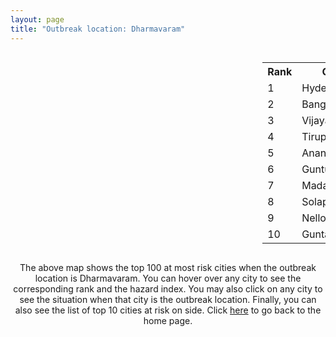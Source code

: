 ```yaml
---
layout: page
title: "Outbreak location: Dharmavaram"
---
```

<div style="width: 100%; overflow: auto;">
<div style="width: 75%; float: left;">
<div id="mapid">
<script src="https://buda-magenta.github.io/hazard_map/load_map.js"></script>

<script>
var marker_outbreak = L.marker([14.422347, 77.720069],{"autoPan": true}).addTo(map); marker_outbreak.bindTooltip("Dharmavaram").openTooltip();

var circle_1 = L.circle([17.388786, 78.461065], {"pane": "markerPane", "color": "red", "fill": true, "fillOpacity": 0.2, "fillRule": "evenodd", "lineCap": "round", "lineJoin": "round", "opacity": 1.0, "radius": 104460, "stroke": true, "weight": 3}).addTo(map);
circle_1.bindTooltip("Hyderabad<br>rank: 1<br>hazard index: 0.104460")
circle_1.bindPopup('<a href="https://buda-magenta.github.io/hazard_map/Hyderabad">Hyderabad</a>')

var circle_2 = L.circle([12.979120, 77.591300], {"pane": "markerPane", "color": "red", "fill": true, "fillOpacity": 0.2, "fillRule": "evenodd", "lineCap": "round", "lineJoin": "round", "opacity": 1.0, "radius": 49329, "stroke": true, "weight": 3}).addTo(map);
circle_2.bindTooltip("Bangalore<br>rank: 2<br>hazard index: 0.049329")
circle_2.bindPopup('<a href="https://buda-magenta.github.io/hazard_map/Bangalore">Bangalore</a>')

var circle_3 = L.circle([16.508759, 80.618510], {"pane": "markerPane", "color": "red", "fill": true, "fillOpacity": 0.2, "fillRule": "evenodd", "lineCap": "round", "lineJoin": "round", "opacity": 1.0, "radius": 42016, "stroke": true, "weight": 3}).addTo(map);
circle_3.bindTooltip("Vijayawada<br>rank: 3<br>hazard index: 0.042017")
circle_3.bindPopup('<a href="https://buda-magenta.github.io/hazard_map/Vijayawada">Vijayawada</a>')

var circle_4 = L.circle([13.631637, 79.423171], {"pane": "markerPane", "color": "red", "fill": true, "fillOpacity": 0.2, "fillRule": "evenodd", "lineCap": "round", "lineJoin": "round", "opacity": 1.0, "radius": 24870, "stroke": true, "weight": 3}).addTo(map);
circle_4.bindTooltip("Tirupati<br>rank: 4<br>hazard index: 0.024871")
circle_4.bindPopup('<a href="https://buda-magenta.github.io/hazard_map/Tirupati">Tirupati</a>')

var circle_5 = L.circle([14.654623, 77.556260], {"pane": "markerPane", "color": "red", "fill": true, "fillOpacity": 0.2, "fillRule": "evenodd", "lineCap": "round", "lineJoin": "round", "opacity": 1.0, "radius": 18659, "stroke": true, "weight": 3}).addTo(map);
circle_5.bindTooltip("Anantapur<br>rank: 5<br>hazard index: 0.018660")
circle_5.bindPopup('<a href="https://buda-magenta.github.io/hazard_map/Anantapur">Anantapur</a>')

var circle_6 = L.circle([16.291519, 80.454159], {"pane": "markerPane", "color": "red", "fill": true, "fillOpacity": 0.2, "fillRule": "evenodd", "lineCap": "round", "lineJoin": "round", "opacity": 1.0, "radius": 14162, "stroke": true, "weight": 3}).addTo(map);
circle_6.bindTooltip("Guntur<br>rank: 6<br>hazard index: 0.014162")
circle_6.bindPopup('<a href="https://buda-magenta.github.io/hazard_map/Guntur">Guntur</a>')

var circle_7 = L.circle([13.573260, 78.479146], {"pane": "markerPane", "color": "red", "fill": true, "fillOpacity": 0.2, "fillRule": "evenodd", "lineCap": "round", "lineJoin": "round", "opacity": 1.0, "radius": 12390, "stroke": true, "weight": 3}).addTo(map);
circle_7.bindTooltip("Madanapalle<br>rank: 7<br>hazard index: 0.012391")
circle_7.bindPopup('<a href="https://buda-magenta.github.io/hazard_map/Madanapalle">Madanapalle</a>')

var circle_8 = L.circle([17.849907, 75.276320], {"pane": "markerPane", "color": "red", "fill": true, "fillOpacity": 0.2, "fillRule": "evenodd", "lineCap": "round", "lineJoin": "round", "opacity": 1.0, "radius": 11582, "stroke": true, "weight": 3}).addTo(map);
circle_8.bindTooltip("Solapur<br>rank: 8<br>hazard index: 0.011582")
circle_8.bindPopup('<a href="https://buda-magenta.github.io/hazard_map/Solapur">Solapur</a>')

var circle_9 = L.circle([14.449372, 79.987376], {"pane": "markerPane", "color": "red", "fill": true, "fillOpacity": 0.2, "fillRule": "evenodd", "lineCap": "round", "lineJoin": "round", "opacity": 1.0, "radius": 9266, "stroke": true, "weight": 3}).addTo(map);
circle_9.bindTooltip("Nellore<br>rank: 9<br>hazard index: 0.009267")
circle_9.bindPopup('<a href="https://buda-magenta.github.io/hazard_map/Nellore">Nellore</a>')

var circle_10 = L.circle([15.119651, 77.455290], {"pane": "markerPane", "color": "red", "fill": true, "fillOpacity": 0.2, "fillRule": "evenodd", "lineCap": "round", "lineJoin": "round", "opacity": 1.0, "radius": 7745, "stroke": true, "weight": 3}).addTo(map);
circle_10.bindTooltip("Guntakal<br>rank: 10<br>hazard index: 0.007745")
circle_10.bindPopup('<a href="https://buda-magenta.github.io/hazard_map/Guntakal">Guntakal</a>')

var circle_11 = L.circle([15.143395, 76.919388], {"pane": "markerPane", "color": "red", "fill": true, "fillOpacity": 0.2, "fillRule": "evenodd", "lineCap": "round", "lineJoin": "round", "opacity": 1.0, "radius": 6028, "stroke": true, "weight": 3}).addTo(map);
circle_11.bindTooltip("Bellary<br>rank: 11<br>hazard index: 0.006028")
circle_11.bindPopup('<a href="https://buda-magenta.github.io/hazard_map/Bellary">Bellary</a>')

var circle_12 = L.circle([15.475377, 78.478558], {"pane": "markerPane", "color": "red", "fill": true, "fillOpacity": 0.2, "fillRule": "evenodd", "lineCap": "round", "lineJoin": "round", "opacity": 1.0, "radius": 5290, "stroke": true, "weight": 3}).addTo(map);
circle_12.bindTooltip("Nandyal<br>rank: 12<br>hazard index: 0.005291")
circle_12.bindPopup('<a href="https://buda-magenta.github.io/hazard_map/Nandyal">Nandyal</a>')

var circle_13 = L.circle([13.826383, 77.493772], {"pane": "markerPane", "color": "red", "fill": true, "fillOpacity": 0.2, "fillRule": "evenodd", "lineCap": "round", "lineJoin": "round", "opacity": 1.0, "radius": 4957, "stroke": true, "weight": 3}).addTo(map);
circle_13.bindTooltip("Hindupur<br>rank: 13<br>hazard index: 0.004958")
circle_13.bindPopup('<a href="https://buda-magenta.github.io/hazard_map/Hindupur">Hindupur</a>')

var circle_14 = L.circle([16.083333, 77.166667], {"pane": "markerPane", "color": "red", "fill": true, "fillOpacity": 0.2, "fillRule": "evenodd", "lineCap": "round", "lineJoin": "round", "opacity": 1.0, "radius": 4449, "stroke": true, "weight": 3}).addTo(map);
circle_14.bindTooltip("Raichur<br>rank: 14<br>hazard index: 0.004450")
circle_14.bindPopup('<a href="https://buda-magenta.github.io/hazard_map/Raichur">Raichur</a>')

var circle_15 = L.circle([14.906956, 78.009707], {"pane": "markerPane", "color": "red", "fill": true, "fillOpacity": 0.2, "fillRule": "evenodd", "lineCap": "round", "lineJoin": "round", "opacity": 1.0, "radius": 3958, "stroke": true, "weight": 3}).addTo(map);
circle_15.bindTooltip("Tadipatri<br>rank: 15<br>hazard index: 0.003959")
circle_15.bindPopup('<a href="https://buda-magenta.github.io/hazard_map/Tadipatri">Tadipatri</a>')

var circle_16 = L.circle([14.752266, 78.548552], {"pane": "markerPane", "color": "red", "fill": true, "fillOpacity": 0.2, "fillRule": "evenodd", "lineCap": "round", "lineJoin": "round", "opacity": 1.0, "radius": 3952, "stroke": true, "weight": 3}).addTo(map);
circle_16.bindTooltip("Proddatur<br>rank: 16<br>hazard index: 0.003952")
circle_16.bindPopup('<a href="https://buda-magenta.github.io/hazard_map/Proddatur">Proddatur</a>')

var circle_17 = L.circle([15.507555, 80.060800], {"pane": "markerPane", "color": "red", "fill": true, "fillOpacity": 0.2, "fillRule": "evenodd", "lineCap": "round", "lineJoin": "round", "opacity": 1.0, "radius": 3720, "stroke": true, "weight": 3}).addTo(map);
circle_17.bindTooltip("Ongole<br>rank: 17<br>hazard index: 0.003720")
circle_17.bindPopup('<a href="https://buda-magenta.github.io/hazard_map/Ongole">Ongole</a>')

var circle_18 = L.circle([16.181939, 81.135130], {"pane": "markerPane", "color": "red", "fill": true, "fillOpacity": 0.2, "fillRule": "evenodd", "lineCap": "round", "lineJoin": "round", "opacity": 1.0, "radius": 3335, "stroke": true, "weight": 3}).addTo(map);
circle_18.bindTooltip("Machilipatnam<br>rank: 18<br>hazard index: 0.003336")
circle_18.bindPopup('<a href="https://buda-magenta.github.io/hazard_map/Machilipatnam">Machilipatnam</a>')

var circle_19 = L.circle([16.237773, 80.646422], {"pane": "markerPane", "color": "red", "fill": true, "fillOpacity": 0.2, "fillRule": "evenodd", "lineCap": "round", "lineJoin": "round", "opacity": 1.0, "radius": 3019, "stroke": true, "weight": 3}).addTo(map);
circle_19.bindTooltip("Tenali<br>rank: 19<br>hazard index: 0.003020")
circle_19.bindPopup('<a href="https://buda-magenta.github.io/hazard_map/Tenali">Tenali</a>')

var circle_20 = L.circle([22.541418, 88.357691], {"pane": "markerPane", "color": "red", "fill": true, "fillOpacity": 0.2, "fillRule": "evenodd", "lineCap": "round", "lineJoin": "round", "opacity": 1.0, "radius": 2626, "stroke": true, "weight": 3}).addTo(map);
circle_20.bindTooltip("Kolkata<br>rank: 20<br>hazard index: 0.002627")
circle_20.bindPopup('<a href="https://buda-magenta.github.io/hazard_map/Kolkata">Kolkata</a>')

var circle_21 = L.circle([16.238924, 80.047288], {"pane": "markerPane", "color": "red", "fill": true, "fillOpacity": 0.2, "fillRule": "evenodd", "lineCap": "round", "lineJoin": "round", "opacity": 1.0, "radius": 2529, "stroke": true, "weight": 3}).addTo(map);
circle_21.bindTooltip("Narasaraopet<br>rank: 21<br>hazard index: 0.002529")
circle_21.bindPopup('<a href="https://buda-magenta.github.io/hazard_map/Narasaraopet">Narasaraopet</a>')

var circle_22 = L.circle([17.910400, 77.519900], {"pane": "markerPane", "color": "red", "fill": true, "fillOpacity": 0.2, "fillRule": "evenodd", "lineCap": "round", "lineJoin": "round", "opacity": 1.0, "radius": 2502, "stroke": true, "weight": 3}).addTo(map);
circle_22.bindTooltip("Bidar<br>rank: 22<br>hazard index: 0.002502")
circle_22.bindPopup('<a href="https://buda-magenta.github.io/hazard_map/Bidar">Bidar</a>')

var circle_23 = L.circle([16.432998, 80.993715], {"pane": "markerPane", "color": "red", "fill": true, "fillOpacity": 0.2, "fillRule": "evenodd", "lineCap": "round", "lineJoin": "round", "opacity": 1.0, "radius": 2374, "stroke": true, "weight": 3}).addTo(map);
circle_23.bindTooltip("Gudivada<br>rank: 23<br>hazard index: 0.002375")
circle_23.bindPopup('<a href="https://buda-magenta.github.io/hazard_map/Gudivada">Gudivada</a>')

var circle_24 = L.circle([12.305183, 76.655361], {"pane": "markerPane", "color": "red", "fill": true, "fillOpacity": 0.2, "fillRule": "evenodd", "lineCap": "round", "lineJoin": "round", "opacity": 1.0, "radius": 2318, "stroke": true, "weight": 3}).addTo(map);
circle_24.bindTooltip("Mysore<br>rank: 24<br>hazard index: 0.002319")
circle_24.bindPopup('<a href="https://buda-magenta.github.io/hazard_map/Mysore">Mysore</a>')

var circle_25 = L.circle([17.980609, 79.598212], {"pane": "markerPane", "color": "red", "fill": true, "fillOpacity": 0.2, "fillRule": "evenodd", "lineCap": "round", "lineJoin": "round", "opacity": 1.0, "radius": 2281, "stroke": true, "weight": 3}).addTo(map);
circle_25.bindTooltip("Warangal<br>rank: 25<br>hazard index: 0.002281")
circle_25.bindPopup('<a href="https://buda-magenta.github.io/hazard_map/Warangal">Warangal</a>')

var circle_26 = L.circle([13.160105, 79.155551], {"pane": "markerPane", "color": "red", "fill": true, "fillOpacity": 0.2, "fillRule": "evenodd", "lineCap": "round", "lineJoin": "round", "opacity": 1.0, "radius": 2241, "stroke": true, "weight": 3}).addTo(map);
circle_26.bindTooltip("Chittoor<br>rank: 26<br>hazard index: 0.002241")
circle_26.bindPopup('<a href="https://buda-magenta.github.io/hazard_map/Chittoor">Chittoor</a>')

var circle_27 = L.circle([19.075990, 72.877393], {"pane": "markerPane", "color": "red", "fill": true, "fillOpacity": 0.2, "fillRule": "evenodd", "lineCap": "round", "lineJoin": "round", "opacity": 1.0, "radius": 2096, "stroke": true, "weight": 3}).addTo(map);
circle_27.bindTooltip("Mumbai<br>rank: 27<br>hazard index: 0.002097")
circle_27.bindPopup('<a href="https://buda-magenta.github.io/hazard_map/Mumbai">Mumbai</a>')

var circle_28 = L.circle([15.830925, 78.042537], {"pane": "markerPane", "color": "red", "fill": true, "fillOpacity": 0.2, "fillRule": "evenodd", "lineCap": "round", "lineJoin": "round", "opacity": 1.0, "radius": 2086, "stroke": true, "weight": 3}).addTo(map);
circle_28.bindTooltip("Kurnool<br>rank: 28<br>hazard index: 0.002087")
circle_28.bindPopup('<a href="https://buda-magenta.github.io/hazard_map/Kurnool">Kurnool</a>')

var circle_29 = L.circle([14.466127, 75.920636], {"pane": "markerPane", "color": "red", "fill": true, "fillOpacity": 0.2, "fillRule": "evenodd", "lineCap": "round", "lineJoin": "round", "opacity": 1.0, "radius": 2007, "stroke": true, "weight": 3}).addTo(map);
circle_29.bindTooltip("Davanagere<br>rank: 29<br>hazard index: 0.002008")
circle_29.bindPopup('<a href="https://buda-magenta.github.io/hazard_map/Davanagere">Davanagere</a>')

var circle_30 = L.circle([13.083694, 80.270186], {"pane": "markerPane", "color": "red", "fill": true, "fillOpacity": 0.2, "fillRule": "evenodd", "lineCap": "round", "lineJoin": "round", "opacity": 1.0, "radius": 1998, "stroke": true, "weight": 3}).addTo(map);
circle_30.bindTooltip("Chennai<br>rank: 30<br>hazard index: 0.001999")
circle_30.bindPopup('<a href="https://buda-magenta.github.io/hazard_map/Chennai">Chennai</a>')

var circle_31 = L.circle([16.094950, 80.165878], {"pane": "markerPane", "color": "red", "fill": true, "fillOpacity": 0.2, "fillRule": "evenodd", "lineCap": "round", "lineJoin": "round", "opacity": 1.0, "radius": 1956, "stroke": true, "weight": 3}).addTo(map);
circle_31.bindTooltip("Chilakaluripet<br>rank: 31<br>hazard index: 0.001957")
circle_31.bindPopup('<a href="https://buda-magenta.github.io/hazard_map/Chilakaluripet">Chilakaluripet</a>')

var circle_32 = L.circle([28.651718, 77.221939], {"pane": "markerPane", "color": "red", "fill": true, "fillOpacity": 0.2, "fillRule": "evenodd", "lineCap": "round", "lineJoin": "round", "opacity": 1.0, "radius": 1807, "stroke": true, "weight": 3}).addTo(map);
circle_32.bindTooltip("Delhi<br>rank: 32<br>hazard index: 0.001808")
circle_32.bindPopup('<a href="https://buda-magenta.github.io/hazard_map/Delhi">Delhi</a>')

var circle_33 = L.circle([15.266493, 76.387230], {"pane": "markerPane", "color": "red", "fill": true, "fillOpacity": 0.2, "fillRule": "evenodd", "lineCap": "round", "lineJoin": "round", "opacity": 1.0, "radius": 1796, "stroke": true, "weight": 3}).addTo(map);
circle_33.bindTooltip("Hospet<br>rank: 33<br>hazard index: 0.001796")
circle_33.bindPopup('<a href="https://buda-magenta.github.io/hazard_map/Hospet">Hospet</a>')

var circle_34 = L.circle([26.055318, 82.993139], {"pane": "markerPane", "color": "red", "fill": true, "fillOpacity": 0.2, "fillRule": "evenodd", "lineCap": "round", "lineJoin": "round", "opacity": 1.0, "radius": 1749, "stroke": true, "weight": 3}).addTo(map);
circle_34.bindTooltip("Nizamabad<br>rank: 34<br>hazard index: 0.001749")
circle_34.bindPopup('<a href="https://buda-magenta.github.io/hazard_map/Nizamabad">Nizamabad</a>')

var circle_35 = L.circle([14.475294, 78.821686], {"pane": "markerPane", "color": "red", "fill": true, "fillOpacity": 0.2, "fillRule": "evenodd", "lineCap": "round", "lineJoin": "round", "opacity": 1.0, "radius": 1577, "stroke": true, "weight": 3}).addTo(map);
circle_35.bindTooltip("Kadapa<br>rank: 35<br>hazard index: 0.001577")
circle_35.bindPopup('<a href="https://buda-magenta.github.io/hazard_map/Kadapa">Kadapa</a>')

var circle_36 = L.circle([18.793568, 80.815939], {"pane": "markerPane", "color": "red", "fill": true, "fillOpacity": 0.2, "fillRule": "evenodd", "lineCap": "round", "lineJoin": "round", "opacity": 1.0, "radius": 1547, "stroke": true, "weight": 3}).addTo(map);
circle_36.bindTooltip("Bijapur<br>rank: 36<br>hazard index: 0.001547")
circle_36.bindPopup('<a href="https://buda-magenta.github.io/hazard_map/Bijapur">Bijapur</a>')

var circle_37 = L.circle([15.431506, 76.532774], {"pane": "markerPane", "color": "red", "fill": true, "fillOpacity": 0.2, "fillRule": "evenodd", "lineCap": "round", "lineJoin": "round", "opacity": 1.0, "radius": 1501, "stroke": true, "weight": 3}).addTo(map);
circle_37.bindTooltip("Gangawati<br>rank: 37<br>hazard index: 0.001502")
circle_37.bindPopup('<a href="https://buda-magenta.github.io/hazard_map/Gangawati">Gangawati</a>')

var circle_38 = L.circle([16.542769, 81.527344], {"pane": "markerPane", "color": "red", "fill": true, "fillOpacity": 0.2, "fillRule": "evenodd", "lineCap": "round", "lineJoin": "round", "opacity": 1.0, "radius": 1468, "stroke": true, "weight": 3}).addTo(map);
circle_38.bindTooltip("Bhimavaram<br>rank: 38<br>hazard index: 0.001468")
circle_38.bindPopup('<a href="https://buda-magenta.github.io/hazard_map/Bhimavaram">Bhimavaram</a>')

var circle_39 = L.circle([16.743454, 77.992319], {"pane": "markerPane", "color": "red", "fill": true, "fillOpacity": 0.2, "fillRule": "evenodd", "lineCap": "round", "lineJoin": "round", "opacity": 1.0, "radius": 1466, "stroke": true, "weight": 3}).addTo(map);
circle_39.bindTooltip("Mahbubnagar<br>rank: 39<br>hazard index: 0.001466")
circle_39.bindPopup('<a href="https://buda-magenta.github.io/hazard_map/Mahbubnagar">Mahbubnagar</a>')

var circle_40 = L.circle([17.723128, 83.301284], {"pane": "markerPane", "color": "red", "fill": true, "fillOpacity": 0.2, "fillRule": "evenodd", "lineCap": "round", "lineJoin": "round", "opacity": 1.0, "radius": 1429, "stroke": true, "weight": 3}).addTo(map);
circle_40.bindTooltip("Visakhapatnam<br>rank: 40<br>hazard index: 0.001429")
circle_40.bindPopup('<a href="https://buda-magenta.github.io/hazard_map/Visakhapatnam">Visakhapatnam</a>')

var circle_41 = L.circle([13.340077, 77.100621], {"pane": "markerPane", "color": "red", "fill": true, "fillOpacity": 0.2, "fillRule": "evenodd", "lineCap": "round", "lineJoin": "round", "opacity": 1.0, "radius": 1411, "stroke": true, "weight": 3}).addTo(map);
circle_41.bindTooltip("Tumkur<br>rank: 41<br>hazard index: 0.001411")
circle_41.bindPopup('<a href="https://buda-magenta.github.io/hazard_map/Tumkur">Tumkur</a>')

var circle_42 = L.circle([15.631900, 77.275900], {"pane": "markerPane", "color": "red", "fill": true, "fillOpacity": 0.2, "fillRule": "evenodd", "lineCap": "round", "lineJoin": "round", "opacity": 1.0, "radius": 1360, "stroke": true, "weight": 3}).addTo(map);
circle_42.bindTooltip("Adoni<br>rank: 42<br>hazard index: 0.001361")
circle_42.bindPopup('<a href="https://buda-magenta.github.io/hazard_map/Adoni">Adoni</a>')

var circle_43 = L.circle([18.761516, 79.478785], {"pane": "markerPane", "color": "red", "fill": true, "fillOpacity": 0.2, "fillRule": "evenodd", "lineCap": "round", "lineJoin": "round", "opacity": 1.0, "radius": 1268, "stroke": true, "weight": 3}).addTo(map);
circle_43.bindTooltip("Ramagundam<br>rank: 43<br>hazard index: 0.001268")
circle_43.bindPopup('<a href="https://buda-magenta.github.io/hazard_map/Ramagundam">Ramagundam</a>')

var circle_44 = L.circle([17.166667, 77.083333], {"pane": "markerPane", "color": "red", "fill": true, "fillOpacity": 0.2, "fillRule": "evenodd", "lineCap": "round", "lineJoin": "round", "opacity": 1.0, "radius": 975, "stroke": true, "weight": 3}).addTo(map);
circle_44.bindTooltip("Gulbarga<br>rank: 44<br>hazard index: 0.000975")
circle_44.bindPopup('<a href="https://buda-magenta.github.io/hazard_map/Gulbarga">Gulbarga</a>')

var circle_45 = L.circle([19.169335, 77.311013], {"pane": "markerPane", "color": "red", "fill": true, "fillOpacity": 0.2, "fillRule": "evenodd", "lineCap": "round", "lineJoin": "round", "opacity": 1.0, "radius": 886, "stroke": true, "weight": 3}).addTo(map);
circle_45.bindTooltip("Nanded Waghala<br>rank: 45<br>hazard index: 0.000887")
circle_45.bindPopup('<a href="https://buda-magenta.github.io/hazard_map/Nanded_Waghala">Nanded Waghala</a>')

var circle_46 = L.circle([18.351469, 76.755121], {"pane": "markerPane", "color": "red", "fill": true, "fillOpacity": 0.2, "fillRule": "evenodd", "lineCap": "round", "lineJoin": "round", "opacity": 1.0, "radius": 804, "stroke": true, "weight": 3}).addTo(map);
circle_46.bindTooltip("Latur<br>rank: 46<br>hazard index: 0.000804")
circle_46.bindPopup('<a href="https://buda-magenta.github.io/hazard_map/Latur">Latur</a>')

var circle_47 = L.circle([11.664300, 78.146000], {"pane": "markerPane", "color": "red", "fill": true, "fillOpacity": 0.2, "fillRule": "evenodd", "lineCap": "round", "lineJoin": "round", "opacity": 1.0, "radius": 777, "stroke": true, "weight": 3}).addTo(map);
circle_47.bindTooltip("Salem<br>rank: 47<br>hazard index: 0.000778")
circle_47.bindPopup('<a href="https://buda-magenta.github.io/hazard_map/Salem">Salem</a>')

var circle_48 = L.circle([18.521428, 73.854454], {"pane": "markerPane", "color": "red", "fill": true, "fillOpacity": 0.2, "fillRule": "evenodd", "lineCap": "round", "lineJoin": "round", "opacity": 1.0, "radius": 730, "stroke": true, "weight": 3}).addTo(map);
circle_48.bindTooltip("Pune<br>rank: 48<br>hazard index: 0.000731")
circle_48.bindPopup('<a href="https://buda-magenta.github.io/hazard_map/Pune">Pune</a>')

var circle_49 = L.circle([15.426365, 75.630079], {"pane": "markerPane", "color": "red", "fill": true, "fillOpacity": 0.2, "fillRule": "evenodd", "lineCap": "round", "lineJoin": "round", "opacity": 1.0, "radius": 708, "stroke": true, "weight": 3}).addTo(map);
circle_49.bindTooltip("Gadag<br>rank: 49<br>hazard index: 0.000708")
circle_49.bindPopup('<a href="https://buda-magenta.github.io/hazard_map/Gadag">Gadag</a>')

var circle_50 = L.circle([12.955100, 78.269900], {"pane": "markerPane", "color": "red", "fill": true, "fillOpacity": 0.2, "fillRule": "evenodd", "lineCap": "round", "lineJoin": "round", "opacity": 1.0, "radius": 682, "stroke": true, "weight": 3}).addTo(map);
circle_50.bindTooltip("Robertson Pet<br>rank: 50<br>hazard index: 0.000683")
circle_50.bindPopup('<a href="https://buda-magenta.github.io/hazard_map/Robertson_Pet">Robertson Pet</a>')

var circle_51 = L.circle([18.434644, 79.132265], {"pane": "markerPane", "color": "red", "fill": true, "fillOpacity": 0.2, "fillRule": "evenodd", "lineCap": "round", "lineJoin": "round", "opacity": 1.0, "radius": 661, "stroke": true, "weight": 3}).addTo(map);
circle_51.bindTooltip("Karimnagar<br>rank: 51<br>hazard index: 0.000661")
circle_51.bindPopup('<a href="https://buda-magenta.github.io/hazard_map/Karimnagar">Karimnagar</a>')

var circle_52 = L.circle([14.226644, 76.400512], {"pane": "markerPane", "color": "red", "fill": true, "fillOpacity": 0.2, "fillRule": "evenodd", "lineCap": "round", "lineJoin": "round", "opacity": 1.0, "radius": 645, "stroke": true, "weight": 3}).addTo(map);
circle_52.bindTooltip("Chitradurga<br>rank: 52<br>hazard index: 0.000646")
circle_52.bindPopup('<a href="https://buda-magenta.github.io/hazard_map/Chitradurga">Chitradurga</a>')

var circle_53 = L.circle([13.137000, 78.133961], {"pane": "markerPane", "color": "red", "fill": true, "fillOpacity": 0.2, "fillRule": "evenodd", "lineCap": "round", "lineJoin": "round", "opacity": 1.0, "radius": 639, "stroke": true, "weight": 3}).addTo(map);
circle_53.bindTooltip("Kolar<br>rank: 53<br>hazard index: 0.000639")
circle_53.bindPopup('<a href="https://buda-magenta.github.io/hazard_map/Kolar">Kolar</a>')

var circle_54 = L.circle([20.266777, 85.843559], {"pane": "markerPane", "color": "red", "fill": true, "fillOpacity": 0.2, "fillRule": "evenodd", "lineCap": "round", "lineJoin": "round", "opacity": 1.0, "radius": 630, "stroke": true, "weight": 3}).addTo(map);
circle_54.bindTooltip("Bhubaneswar<br>rank: 54<br>hazard index: 0.000630")
circle_54.bindPopup('<a href="https://buda-magenta.github.io/hazard_map/Bhubaneswar">Bhubaneswar</a>')

var circle_55 = L.circle([17.005045, 81.780473], {"pane": "markerPane", "color": "red", "fill": true, "fillOpacity": 0.2, "fillRule": "evenodd", "lineCap": "round", "lineJoin": "round", "opacity": 1.0, "radius": 584, "stroke": true, "weight": 3}).addTo(map);
circle_55.bindTooltip("Rajahmundry<br>rank: 55<br>hazard index: 0.000584")
circle_55.bindPopup('<a href="https://buda-magenta.github.io/hazard_map/Rajahmundry">Rajahmundry</a>')

var circle_56 = L.circle([16.857964, 79.217494], {"pane": "markerPane", "color": "red", "fill": true, "fillOpacity": 0.2, "fillRule": "evenodd", "lineCap": "round", "lineJoin": "round", "opacity": 1.0, "radius": 566, "stroke": true, "weight": 3}).addTo(map);
circle_56.bindTooltip("Nalgonda<br>rank: 56<br>hazard index: 0.000567")
circle_56.bindPopup('<a href="https://buda-magenta.github.io/hazard_map/Nalgonda">Nalgonda</a>')

var circle_57 = L.circle([12.732884, 77.830948], {"pane": "markerPane", "color": "red", "fill": true, "fillOpacity": 0.2, "fillRule": "evenodd", "lineCap": "round", "lineJoin": "round", "opacity": 1.0, "radius": 561, "stroke": true, "weight": 3}).addTo(map);
circle_57.bindTooltip("Hosur<br>rank: 57<br>hazard index: 0.000561")
circle_57.bindPopup('<a href="https://buda-magenta.github.io/hazard_map/Hosur">Hosur</a>')

var circle_58 = L.circle([19.290314, 76.602903], {"pane": "markerPane", "color": "red", "fill": true, "fillOpacity": 0.2, "fillRule": "evenodd", "lineCap": "round", "lineJoin": "round", "opacity": 1.0, "radius": 486, "stroke": true, "weight": 3}).addTo(map);
circle_58.bindTooltip("Parbhani<br>rank: 58<br>hazard index: 0.000487")
circle_58.bindPopup('<a href="https://buda-magenta.github.io/hazard_map/Parbhani">Parbhani</a>')

var circle_59 = L.circle([17.500000, 80.333333], {"pane": "markerPane", "color": "red", "fill": true, "fillOpacity": 0.2, "fillRule": "evenodd", "lineCap": "round", "lineJoin": "round", "opacity": 1.0, "radius": 472, "stroke": true, "weight": 3}).addTo(map);
circle_59.bindTooltip("Khammam<br>rank: 59<br>hazard index: 0.000473")
circle_59.bindPopup('<a href="https://buda-magenta.github.io/hazard_map/Khammam">Khammam</a>')

var circle_60 = L.circle([16.870988, 79.561398], {"pane": "markerPane", "color": "red", "fill": true, "fillOpacity": 0.2, "fillRule": "evenodd", "lineCap": "round", "lineJoin": "round", "opacity": 1.0, "radius": 435, "stroke": true, "weight": 3}).addTo(map);
circle_60.bindTooltip("Miryalaguda<br>rank: 60<br>hazard index: 0.000435")
circle_60.bindPopup('<a href="https://buda-magenta.github.io/hazard_map/Miryalaguda">Miryalaguda</a>')

var circle_61 = L.circle([23.021624, 72.579707], {"pane": "markerPane", "color": "red", "fill": true, "fillOpacity": 0.2, "fillRule": "evenodd", "lineCap": "round", "lineJoin": "round", "opacity": 1.0, "radius": 421, "stroke": true, "weight": 3}).addTo(map);
circle_61.bindTooltip("Ahmedabad<br>rank: 61<br>hazard index: 0.000422")
circle_61.bindPopup('<a href="https://buda-magenta.github.io/hazard_map/Ahmedabad">Ahmedabad</a>')

var circle_62 = L.circle([20.843512, 75.525927], {"pane": "markerPane", "color": "red", "fill": true, "fillOpacity": 0.2, "fillRule": "evenodd", "lineCap": "round", "lineJoin": "round", "opacity": 1.0, "radius": 404, "stroke": true, "weight": 3}).addTo(map);
circle_62.bindTooltip("Jalgaon<br>rank: 62<br>hazard index: 0.000405")
circle_62.bindPopup('<a href="https://buda-magenta.github.io/hazard_map/Jalgaon">Jalgaon</a>')

var circle_63 = L.circle([16.943739, 82.235061], {"pane": "markerPane", "color": "red", "fill": true, "fillOpacity": 0.2, "fillRule": "evenodd", "lineCap": "round", "lineJoin": "round", "opacity": 1.0, "radius": 394, "stroke": true, "weight": 3}).addTo(map);
circle_63.bindTooltip("Kakinada<br>rank: 63<br>hazard index: 0.000394")
circle_63.bindPopup('<a href="https://buda-magenta.github.io/hazard_map/Kakinada">Kakinada</a>')

var circle_64 = L.circle([12.794811, 79.000641], {"pane": "markerPane", "color": "red", "fill": true, "fillOpacity": 0.2, "fillRule": "evenodd", "lineCap": "round", "lineJoin": "round", "opacity": 1.0, "radius": 360, "stroke": true, "weight": 3}).addTo(map);
circle_64.bindTooltip("Vellore<br>rank: 64<br>hazard index: 0.000360")
circle_64.bindPopup('<a href="https://buda-magenta.github.io/hazard_map/Vellore">Vellore</a>')

var circle_65 = L.circle([12.523889, 76.896196], {"pane": "markerPane", "color": "red", "fill": true, "fillOpacity": 0.2, "fillRule": "evenodd", "lineCap": "round", "lineJoin": "round", "opacity": 1.0, "radius": 344, "stroke": true, "weight": 3}).addTo(map);
circle_65.bindTooltip("Mandya<br>rank: 65<br>hazard index: 0.000345")
circle_65.bindPopup('<a href="https://buda-magenta.github.io/hazard_map/Mandya">Mandya</a>')

var circle_66 = L.circle([15.398403, 73.812918], {"pane": "markerPane", "color": "red", "fill": true, "fillOpacity": 0.2, "fillRule": "evenodd", "lineCap": "round", "lineJoin": "round", "opacity": 1.0, "radius": 335, "stroke": true, "weight": 3}).addTo(map);
circle_66.bindTooltip("Vasco Da Gama<br>rank: 66<br>hazard index: 0.000336")
circle_66.bindPopup('<a href="https://buda-magenta.github.io/hazard_map/Vasco_Da_Gama">Vasco Da Gama</a>')

var circle_67 = L.circle([16.676135, 81.170868], {"pane": "markerPane", "color": "red", "fill": true, "fillOpacity": 0.2, "fillRule": "evenodd", "lineCap": "round", "lineJoin": "round", "opacity": 1.0, "radius": 329, "stroke": true, "weight": 3}).addTo(map);
circle_67.bindTooltip("Eluru<br>rank: 67<br>hazard index: 0.000329")
circle_67.bindPopup('<a href="https://buda-magenta.github.io/hazard_map/Eluru">Eluru</a>')

var circle_68 = L.circle([16.850253, 74.594888], {"pane": "markerPane", "color": "red", "fill": true, "fillOpacity": 0.2, "fillRule": "evenodd", "lineCap": "round", "lineJoin": "round", "opacity": 1.0, "radius": 329, "stroke": true, "weight": 3}).addTo(map);
circle_68.bindTooltip("Sangli<br>rank: 68<br>hazard index: 0.000329")
circle_68.bindPopup('<a href="https://buda-magenta.github.io/hazard_map/Sangli">Sangli</a>')

var circle_69 = L.circle([12.869810, 74.843008], {"pane": "markerPane", "color": "red", "fill": true, "fillOpacity": 0.2, "fillRule": "evenodd", "lineCap": "round", "lineJoin": "round", "opacity": 1.0, "radius": 318, "stroke": true, "weight": 3}).addTo(map);
circle_69.bindTooltip("Mangalore<br>rank: 69<br>hazard index: 0.000318")
circle_69.bindPopup('<a href="https://buda-magenta.github.io/hazard_map/Mangalore">Mangalore</a>')

var circle_70 = L.circle([21.149813, 79.082056], {"pane": "markerPane", "color": "red", "fill": true, "fillOpacity": 0.2, "fillRule": "evenodd", "lineCap": "round", "lineJoin": "round", "opacity": 1.0, "radius": 316, "stroke": true, "weight": 3}).addTo(map);
circle_70.bindTooltip("Nagpur<br>rank: 70<br>hazard index: 0.000317")
circle_70.bindPopup('<a href="https://buda-magenta.github.io/hazard_map/Nagpur">Nagpur</a>')

var circle_71 = L.circle([19.918233, 75.868625], {"pane": "markerPane", "color": "red", "fill": true, "fillOpacity": 0.2, "fillRule": "evenodd", "lineCap": "round", "lineJoin": "round", "opacity": 1.0, "radius": 309, "stroke": true, "weight": 3}).addTo(map);
circle_71.bindTooltip("Jalna<br>rank: 71<br>hazard index: 0.000309")
circle_71.bindPopup('<a href="https://buda-magenta.github.io/hazard_map/Jalna">Jalna</a>')

var circle_72 = L.circle([18.437436, 77.110521], {"pane": "markerPane", "color": "red", "fill": true, "fillOpacity": 0.2, "fillRule": "evenodd", "lineCap": "round", "lineJoin": "round", "opacity": 1.0, "radius": 309, "stroke": true, "weight": 3}).addTo(map);
circle_72.bindTooltip("Udgir<br>rank: 72<br>hazard index: 0.000309")
circle_72.bindPopup('<a href="https://buda-magenta.github.io/hazard_map/Udgir">Udgir</a>')

var circle_73 = L.circle([26.915458, 75.818982], {"pane": "markerPane", "color": "red", "fill": true, "fillOpacity": 0.2, "fillRule": "evenodd", "lineCap": "round", "lineJoin": "round", "opacity": 1.0, "radius": 306, "stroke": true, "weight": 3}).addTo(map);
circle_73.bindTooltip("Jaipur<br>rank: 73<br>hazard index: 0.000307")
circle_73.bindPopup('<a href="https://buda-magenta.github.io/hazard_map/Jaipur">Jaipur</a>')

var circle_74 = L.circle([9.931308, 76.267414], {"pane": "markerPane", "color": "red", "fill": true, "fillOpacity": 0.2, "fillRule": "evenodd", "lineCap": "round", "lineJoin": "round", "opacity": 1.0, "radius": 297, "stroke": true, "weight": 3}).addTo(map);
circle_74.bindTooltip("Kochi<br>rank: 74<br>hazard index: 0.000298")
circle_74.bindPopup('<a href="https://buda-magenta.github.io/hazard_map/Kochi">Kochi</a>')

var circle_75 = L.circle([13.007082, 76.099270], {"pane": "markerPane", "color": "red", "fill": true, "fillOpacity": 0.2, "fillRule": "evenodd", "lineCap": "round", "lineJoin": "round", "opacity": 1.0, "radius": 289, "stroke": true, "weight": 3}).addTo(map);
circle_75.bindTooltip("Hassan<br>rank: 75<br>hazard index: 0.000289")
circle_75.bindPopup('<a href="https://buda-magenta.github.io/hazard_map/Hassan">Hassan</a>')

var circle_76 = L.circle([16.702841, 74.240533], {"pane": "markerPane", "color": "red", "fill": true, "fillOpacity": 0.2, "fillRule": "evenodd", "lineCap": "round", "lineJoin": "round", "opacity": 1.0, "radius": 277, "stroke": true, "weight": 3}).addTo(map);
circle_76.bindTooltip("Kolhapur<br>rank: 76<br>hazard index: 0.000278")
circle_76.bindPopup('<a href="https://buda-magenta.github.io/hazard_map/Kolhapur">Kolhapur</a>')

var circle_77 = L.circle([12.227213, 79.070156], {"pane": "markerPane", "color": "red", "fill": true, "fillOpacity": 0.2, "fillRule": "evenodd", "lineCap": "round", "lineJoin": "round", "opacity": 1.0, "radius": 276, "stroke": true, "weight": 3}).addTo(map);
circle_77.bindTooltip("Tiruvannamalai<br>rank: 77<br>hazard index: 0.000276")
circle_77.bindPopup('<a href="https://buda-magenta.github.io/hazard_map/Tiruvannamalai">Tiruvannamalai</a>')

var circle_78 = L.circle([11.001812, 76.962843], {"pane": "markerPane", "color": "red", "fill": true, "fillOpacity": 0.2, "fillRule": "evenodd", "lineCap": "round", "lineJoin": "round", "opacity": 1.0, "radius": 272, "stroke": true, "weight": 3}).addTo(map);
circle_78.bindTooltip("Coimbatore<br>rank: 78<br>hazard index: 0.000272")
circle_78.bindPopup('<a href="https://buda-magenta.github.io/hazard_map/Coimbatore">Coimbatore</a>')

var circle_79 = L.circle([13.932609, 75.574978], {"pane": "markerPane", "color": "red", "fill": true, "fillOpacity": 0.2, "fillRule": "evenodd", "lineCap": "round", "lineJoin": "round", "opacity": 1.0, "radius": 266, "stroke": true, "weight": 3}).addTo(map);
circle_79.bindTooltip("Shimoga<br>rank: 79<br>hazard index: 0.000266")
circle_79.bindPopup('<a href="https://buda-magenta.github.io/hazard_map/Shimoga">Shimoga</a>')

var circle_80 = L.circle([25.335649, 83.007629], {"pane": "markerPane", "color": "red", "fill": true, "fillOpacity": 0.2, "fillRule": "evenodd", "lineCap": "round", "lineJoin": "round", "opacity": 1.0, "radius": 238, "stroke": true, "weight": 3}).addTo(map);
circle_80.bindTooltip("Varanasi<br>rank: 80<br>hazard index: 0.000239")
circle_80.bindPopup('<a href="https://buda-magenta.github.io/hazard_map/Varanasi">Varanasi</a>')

var circle_81 = L.circle([21.237947, 81.633683], {"pane": "markerPane", "color": "red", "fill": true, "fillOpacity": 0.2, "fillRule": "evenodd", "lineCap": "round", "lineJoin": "round", "opacity": 1.0, "radius": 233, "stroke": true, "weight": 3}).addTo(map);
circle_81.bindTooltip("Raipur<br>rank: 81<br>hazard index: 0.000234")
circle_81.bindPopup('<a href="https://buda-magenta.github.io/hazard_map/Raipur">Raipur</a>')

var circle_82 = L.circle([15.351838, 75.137985], {"pane": "markerPane", "color": "red", "fill": true, "fillOpacity": 0.2, "fillRule": "evenodd", "lineCap": "round", "lineJoin": "round", "opacity": 1.0, "radius": 226, "stroke": true, "weight": 3}).addTo(map);
circle_82.bindTooltip("Hubli<br>rank: 82<br>hazard index: 0.000226")
circle_82.bindPopup('<a href="https://buda-magenta.github.io/hazard_map/Hubli">Hubli</a>')

var circle_83 = L.circle([18.627929, 73.800983], {"pane": "markerPane", "color": "red", "fill": true, "fillOpacity": 0.2, "fillRule": "evenodd", "lineCap": "round", "lineJoin": "round", "opacity": 1.0, "radius": 208, "stroke": true, "weight": 3}).addTo(map);
circle_83.bindTooltip("Pimpri Chinchwad<br>rank: 83<br>hazard index: 0.000208")
circle_83.bindPopup('<a href="https://buda-magenta.github.io/hazard_map/Pimpri_Chinchwad">Pimpri Chinchwad</a>')

var circle_84 = L.circle([26.838100, 80.934600], {"pane": "markerPane", "color": "red", "fill": true, "fillOpacity": 0.2, "fillRule": "evenodd", "lineCap": "round", "lineJoin": "round", "opacity": 1.0, "radius": 186, "stroke": true, "weight": 3}).addTo(map);
circle_84.bindTooltip("Lucknow<br>rank: 84<br>hazard index: 0.000186")
circle_84.bindPopup('<a href="https://buda-magenta.github.io/hazard_map/Lucknow">Lucknow</a>')

var circle_85 = L.circle([25.531031, 78.652689], {"pane": "markerPane", "color": "red", "fill": true, "fillOpacity": 0.2, "fillRule": "evenodd", "lineCap": "round", "lineJoin": "round", "opacity": 1.0, "radius": 179, "stroke": true, "weight": 3}).addTo(map);
circle_85.bindTooltip("Jhansi<br>rank: 85<br>hazard index: 0.000179")
circle_85.bindPopup('<a href="https://buda-magenta.github.io/hazard_map/Jhansi">Jhansi</a>')

var circle_86 = L.circle([18.112082, 83.405220], {"pane": "markerPane", "color": "red", "fill": true, "fillOpacity": 0.2, "fillRule": "evenodd", "lineCap": "round", "lineJoin": "round", "opacity": 1.0, "radius": 176, "stroke": true, "weight": 3}).addTo(map);
circle_86.bindTooltip("Vizianagaram<br>rank: 86<br>hazard index: 0.000176")
circle_86.bindPopup('<a href="https://buda-magenta.github.io/hazard_map/Vizianagaram">Vizianagaram</a>')

var circle_87 = L.circle([8.576971, 77.050125], {"pane": "markerPane", "color": "red", "fill": true, "fillOpacity": 0.2, "fillRule": "evenodd", "lineCap": "round", "lineJoin": "round", "opacity": 1.0, "radius": 164, "stroke": true, "weight": 3}).addTo(map);
circle_87.bindTooltip("Thiruvananthapuram<br>rank: 87<br>hazard index: 0.000164")
circle_87.bindPopup('<a href="https://buda-magenta.github.io/hazard_map/Thiruvananthapuram">Thiruvananthapuram</a>')

var circle_88 = L.circle([22.720362, 75.868200], {"pane": "markerPane", "color": "red", "fill": true, "fillOpacity": 0.2, "fillRule": "evenodd", "lineCap": "round", "lineJoin": "round", "opacity": 1.0, "radius": 154, "stroke": true, "weight": 3}).addTo(map);
circle_88.bindTooltip("Indore<br>rank: 88<br>hazard index: 0.000155")
circle_88.bindPopup('<a href="https://buda-magenta.github.io/hazard_map/Indore">Indore</a>')

var circle_89 = L.circle([16.185317, 75.696792], {"pane": "markerPane", "color": "red", "fill": true, "fillOpacity": 0.2, "fillRule": "evenodd", "lineCap": "round", "lineJoin": "round", "opacity": 1.0, "radius": 147, "stroke": true, "weight": 3}).addTo(map);
circle_89.bindTooltip("Bagalkot<br>rank: 89<br>hazard index: 0.000148")
circle_89.bindPopup('<a href="https://buda-magenta.github.io/hazard_map/Bagalkot">Bagalkot</a>')

var circle_90 = L.circle([16.876586, 81.545145], {"pane": "markerPane", "color": "red", "fill": true, "fillOpacity": 0.2, "fillRule": "evenodd", "lineCap": "round", "lineJoin": "round", "opacity": 1.0, "radius": 143, "stroke": true, "weight": 3}).addTo(map);
circle_90.bindTooltip("Tadepalligudem<br>rank: 90<br>hazard index: 0.000143")
circle_90.bindPopup('<a href="https://buda-magenta.github.io/hazard_map/Tadepalligudem">Tadepalligudem</a>')

var circle_91 = L.circle([23.370035, 85.325013], {"pane": "markerPane", "color": "red", "fill": true, "fillOpacity": 0.2, "fillRule": "evenodd", "lineCap": "round", "lineJoin": "round", "opacity": 1.0, "radius": 129, "stroke": true, "weight": 3}).addTo(map);
circle_91.bindTooltip("Ranchi<br>rank: 91<br>hazard index: 0.000130")
circle_91.bindPopup('<a href="https://buda-magenta.github.io/hazard_map/Ranchi">Ranchi</a>')

var circle_92 = L.circle([19.194329, 72.970178], {"pane": "markerPane", "color": "red", "fill": true, "fillOpacity": 0.2, "fillRule": "evenodd", "lineCap": "round", "lineJoin": "round", "opacity": 1.0, "radius": 127, "stroke": true, "weight": 3}).addTo(map);
circle_92.bindTooltip("Thane<br>rank: 92<br>hazard index: 0.000128")
circle_92.bindPopup('<a href="https://buda-magenta.github.io/hazard_map/Thane">Thane</a>')

var circle_93 = L.circle([9.926115, 78.114098], {"pane": "markerPane", "color": "red", "fill": true, "fillOpacity": 0.2, "fillRule": "evenodd", "lineCap": "round", "lineJoin": "round", "opacity": 1.0, "radius": 127, "stroke": true, "weight": 3}).addTo(map);
circle_93.bindTooltip("Madurai<br>rank: 93<br>hazard index: 0.000127")
circle_93.bindPopup('<a href="https://buda-magenta.github.io/hazard_map/Madurai">Madurai</a>')

var circle_94 = L.circle([20.166670, 79.172114], {"pane": "markerPane", "color": "red", "fill": true, "fillOpacity": 0.2, "fillRule": "evenodd", "lineCap": "round", "lineJoin": "round", "opacity": 1.0, "radius": 124, "stroke": true, "weight": 3}).addTo(map);
circle_94.bindTooltip("Bhadravati<br>rank: 94<br>hazard index: 0.000124")
circle_94.bindPopup('<a href="https://buda-magenta.github.io/hazard_map/Bhadravati">Bhadravati</a>')

var circle_95 = L.circle([11.369204, 77.676627], {"pane": "markerPane", "color": "red", "fill": true, "fillOpacity": 0.2, "fillRule": "evenodd", "lineCap": "round", "lineJoin": "round", "opacity": 1.0, "radius": 122, "stroke": true, "weight": 3}).addTo(map);
circle_95.bindTooltip("Erode<br>rank: 95<br>hazard index: 0.000123")
circle_95.bindPopup('<a href="https://buda-magenta.github.io/hazard_map/Erode">Erode</a>')

var circle_96 = L.circle([25.133173, 86.525040], {"pane": "markerPane", "color": "red", "fill": true, "fillOpacity": 0.2, "fillRule": "evenodd", "lineCap": "round", "lineJoin": "round", "opacity": 1.0, "radius": 121, "stroke": true, "weight": 3}).addTo(map);
circle_96.bindTooltip("Kharagpur<br>rank: 96<br>hazard index: 0.000121")
circle_96.bindPopup('<a href="https://buda-magenta.github.io/hazard_map/Kharagpur">Kharagpur</a>')

var circle_97 = L.circle([21.170200, 72.831100], {"pane": "markerPane", "color": "red", "fill": true, "fillOpacity": 0.2, "fillRule": "evenodd", "lineCap": "round", "lineJoin": "round", "opacity": 1.0, "radius": 117, "stroke": true, "weight": 3}).addTo(map);
circle_97.bindTooltip("Surat<br>rank: 97<br>hazard index: 0.000118")
circle_97.bindPopup('<a href="https://buda-magenta.github.io/hazard_map/Surat">Surat</a>')

var circle_98 = L.circle([16.695935, 74.455575], {"pane": "markerPane", "color": "red", "fill": true, "fillOpacity": 0.2, "fillRule": "evenodd", "lineCap": "round", "lineJoin": "round", "opacity": 1.0, "radius": 108, "stroke": true, "weight": 3}).addTo(map);
circle_98.bindTooltip("Ichalkaranji<br>rank: 98<br>hazard index: 0.000108")
circle_98.bindPopup('<a href="https://buda-magenta.github.io/hazard_map/Ichalkaranji">Ichalkaranji</a>')

var circle_99 = L.circle([26.180598, 91.753943], {"pane": "markerPane", "color": "red", "fill": true, "fillOpacity": 0.2, "fillRule": "evenodd", "lineCap": "round", "lineJoin": "round", "opacity": 1.0, "radius": 104, "stroke": true, "weight": 3}).addTo(map);
circle_99.bindTooltip("Guwahati<br>rank: 99<br>hazard index: 0.000105")
circle_99.bindPopup('<a href="https://buda-magenta.github.io/hazard_map/Guwahati">Guwahati</a>')

var circle_100 = L.circle([25.609324, 85.123525], {"pane": "markerPane", "color": "red", "fill": true, "fillOpacity": 0.2, "fillRule": "evenodd", "lineCap": "round", "lineJoin": "round", "opacity": 1.0, "radius": 104, "stroke": true, "weight": 3}).addTo(map);
circle_100.bindTooltip("Patna<br>rank: 100<br>hazard index: 0.000105")
circle_100.bindPopup('<a href="https://buda-magenta.github.io/hazard_map/Patna">Patna</a>')
</script>
</div>
</div>


<div style="width: 20%; float: right;">
<table>
<tr>
<th>Rank</th>
<th>City</th>
</tr>

<tr>
<td>1</td>
<td>Hyderabad</td>
</tr>

<tr>
<td>2</td>
<td>Bangalore</td>
</tr>

<tr>
<td>3</td>
<td>Vijayawada</td>
</tr>

<tr>
<td>4</td>
<td>Tirupati</td>
</tr>

<tr>
<td>5</td>
<td>Anantapur</td>
</tr>

<tr>
<td>6</td>
<td>Guntur</td>
</tr>

<tr>
<td>7</td>
<td>Madanapalle</td>
</tr>

<tr>
<td>8</td>
<td>Solapur</td>
</tr>

<tr>
<td>9</td>
<td>Nellore</td>
</tr>

<tr>
<td>10</td>
<td>Guntakal</td>
</tr>

</table>
</div>
</div>


<p align="center"> The above map shows the top 100 at most risk cities when the outbreak location is Dharmavaram. You can hover over any city to see the corresponding rank and the hazard index. You may also click on any city to see the situation when that city is the outbreak location. Finally, you can also see the list of top 10 cities at risk on side.  Click <a href="https://buda-magenta.github.io/hazard_map/">here</a> to go back to the home page.
</p>